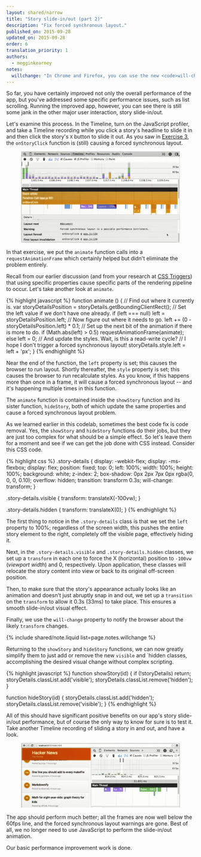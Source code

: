 ```yaml
---
layout: shared/narrow
title: "Story slide-in/out (part 2)"
description: "Fix forced synchronous layout."
published_on: 2015-09-28
updated_on: 2015-09-28
order: 6
translation_priority: 1
authors:
  - megginkearney
notes:
  willchange: "In Chrome and Firefox, you can use the new <code>will-change</code> property to tell the browser to expect changes to a specific property. This allows the browser to place the affected element on a new compositor layer, which can significantly reduce the amount of pipeline work it has to do when the element does change later.<br><br>In this case, we've told the browser to expect the element's <code>transform</code> property to change. The benefit comes from the fact that creating and painting layers on demand can be expensive time-wise; giving the browser advance warning of imminent changes lets it create and paint the layer on its own schedule when it has the time.<br><br>It's good to let the browser decide how to handle things when you can, and <code>will-change</code> is an excellent way to do that. It is effectively a hint that the browser can acknowledge or disregard at its discretion, improving performance in the background without direct developer action."
---
```


<p class="intro">
  So far, you have certainly improved not only the overall performance of the 
  app, but you've addressed some specific performance issues, such as list 
  scrolling. Running the improved app, however, you can see there is still 
  some jank in the other major user interaction, story slide-in/out.
</p>

Let's examine this process. In the Timeline, turn on the JavaScript profiler, 
and take a Timeline recording while you click a story's headline to slide it 
in and then click the story's `X` button to slide it out. As you saw in 
[Exercise 3](step-03), the `onStoryClick` function is (still) causing a 
forced synchronous layout.

<figure>
  <img src="images/image09.png" alt="Forced synchronous layout still occurring in Timeline recording">
</figure>

In that exercise, we put the `animate` function calls into a 
`requestAnimationFrame` which certainly helped but didn't eliminate the 
problem entirely.

Recall from our earlier discussion (and from your research at 
[CSS Triggers](http://csstriggers.com/)) that using specific properties 
cause specific parts of the rendering pipeline to occur. Let's take another 
look at `animate`.

{% highlight javascript %}
function animate () {
  // Find out where it currently is.
  var storyDetailsPosition = storyDetails.getBoundingClientRect();
  // Set the left value if we don't have one already.
  if (left === null)
        left = storyDetailsPosition.left;
  // Now figure out where it needs to go.
  left += (0 - storyDetailsPosition.left) * 0.1;
  // Set up the next bit of the animation if there is more to do.
  if (Math.abs(left) > 0.5)
        requestAnimationFrame(animate);
  else
        left = 0;
  // And update the styles. Wait, is this a read-write cycle?
  // I hope I don't trigger a forced synchronous layout!
  storyDetails.style.left = left + 'px';
}
{% endhighlight %}

Near the end of the function, the `left` property is set; this causes the 
browser to run layout. Shortly thereafter, the `style` property is set; this 
causes the browser to run recalculate styles. As you know, if this happens 
more than once in a frame, it will cause a forced synchronous layout -- and 
it's happening multiple times in this function.

The `animate` function is contained inside the `showStory` function and its 
sister function, `hideStory`, both of which update the same properties and 
cause a forced synchronous layout problem.

As we learned earlier in this codelab, sometimes the best code fix is 
code removal. Yes, the `showStory` and `hideStory` functions do their 
jobs, but they are just too complex for what should be a simple effect. 
So let's leave them for a moment and see if we can get the job done with 
CSS instead. Consider this CSS code.

{% highlight css %}
.story-details {
  display: -webkit-flex;
  display: -ms-flexbox;
  display: flex;
  position: fixed;
  top: 0;
  left: 100%;
  width: 100%;
  height: 100%;
  background: white;
  z-index: 2;
  box-shadow: 0px 2px 7px 0px rgba(0, 0, 0, 0.10);
  overflow: hidden;
  transition: transform 0.3s;
  will-change: transform;
}

.story-details.visible {
  transform: translateX(-100vw);
}

.story-details.hidden {
  transform: translateX(0);
}
{% endhighlight %}

The first thing to notice in the `.story-details` class is that we set the 
`left` property to 100%; regardless of the screen width, this pushes the 
entire story element to the right, completely off the visible page, effectively 
hiding it.

Next, in the `.story-details.visible` and `.story-details.hidden` classes, 
we set up a `transform` in each one to force the X (horizontal) position to 
`-100vw` (*viewport width*) and 0, respectively. Upon application, these 
classes will relocate the story content into view or back to its original 
off-screen position.

Then, to make sure that the story's appearance actually looks like an 
animation and doesn't just abruptly snap in and out, we set up a `transition` 
on the `transform` to allow it 0.3s (33ms) to take place. This ensures a 
smooth slide-in/out visual effect.

Finally, we use the `will-change` property to notify the browser about the 
likely `transform` changes.

{% include shared/note.liquid list=page.notes.willchange %}

Returning to the `showStory` and `hideStory` functions, we can now greatly 
simplify them to just add or remove the new `visible` and `hidden classes, 
accomplishing the desired visual change without complex scripting.

{% highlight javascript %}
function showStory(id) {
  if (!storyDetails)
    return;
  storyDetails.classList.add('visible');
  storyDetails.classList.remove('hidden');
}

function hideStory(id) {
  storyDetails.classList.add('hidden');
  storyDetails.classList.remove('visible');
}
{% endhighlight %}

All of this should have significant positive benefits on our app's story 
slide-in/out performance, but of course the only way to know for sure is to 
test it. Take another Timeline recording of sliding a story in and out, and 
have a look.

<figure>
  <img src="images/image06.png" alt="Timeline recording looks good">
</figure>

The app should perform much better; all the frames are now well below the 
60fps line, and the forced synchronous layout warnings are gone. Best of all, 
we no longer need to use JavaScript to perform the slide-in/out animation.

Our basic performance improvement work is done.
